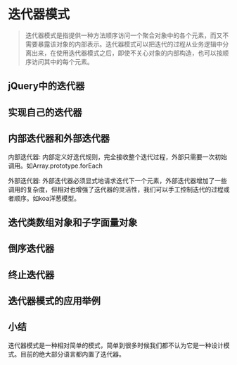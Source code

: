 # 迭代器模式

> 迭代器模式是指提供一种方法顺序访问一个聚合对象中的各个元素，而又不需要暴露该对象的内部表示。迭代器模式可以把迭代的过程从业务逻辑中分离出来，在使用迭代器模式之后，即使不关心对象的内部构造，也可以按顺序访问其中的每个元素。

## jQuery中的迭代器

## 实现自己的迭代器

## 内部迭代器和外部迭代器
内部迭代器: 内部定义好迭代规则，完全接收整个迭代过程，外部只需要一次初始调用。如Array.prototype.forEach

外部迭代器: 外部迭代器必须显式地请求迭代下一个元素，外部迭代器增加了一些调用的复杂度，但相对也增强了迭代器的灵活性，我们可以手工控制迭代的过程或者顺序。如koa洋葱模型。

## 迭代类数组对象和子字面量对象

## 倒序迭代器

## 终止迭代器

## 迭代器模式的应用举例

## 小结
迭代器模式是一种相对简单的模式，简单到很多时候我们都不认为它是一种设计模式。目前的绝大部分语言都内置了迭代器。
